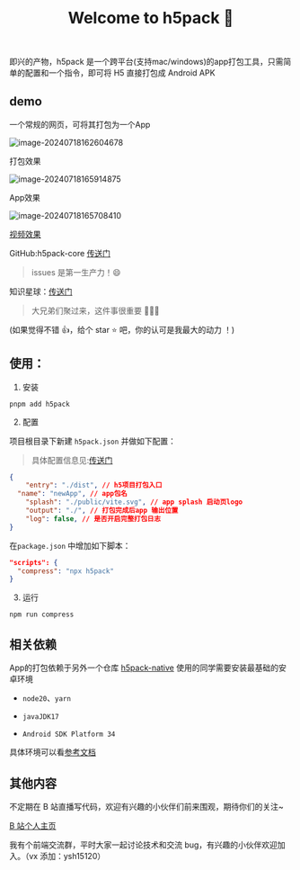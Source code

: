 <br>

<h1 align="center">Welcome to h5pack 👋</h1>

<br>

即兴的产物，h5pack 是一个跨平台(支持mac/windows)的app打包工具，只需简单的配置和一个指令，即可将 H5 直接打包成 Android APK

## demo

一个常规的网页，可将其打包为一个App

![image-20240718162604678](https://image.jimmyxuexue.top/img/image-20240718162604678.png)

打包效果

![image-20240718165914875](https://image.jimmyxuexue.top/img/image-20240718165914875.png)

App效果

![image-20240718165708410](https://image.jimmyxuexue.top/img/image-20240718165708410.png)

[视频效果](https://image.jimmyxuexue.top/video/27_1721291477.mp4)

GitHub:h5pack-core [传送门](https://github.com/Jimmylxue/h5pack-core)

> issues 是第一生产力！😄

知识星球：[传送门](http://www.jimmyxuexue.top)

> 大兄弟们聚过来，这件事很重要 🎉🎉🎉

(如果觉得不错 👍，给个 star ⭐ 吧，你的认可是我最大的动力 ！)

## 使用：

1. 安装

```
pnpm add h5pack
```

2. 配置

项目根目录下新建 `h5pack.json` 并做如下配置：

> 具体配置信息见:[传送门](http://www.jimmyxuexue.top:999/snowtiny/usage/config.html)

```json
{
	"entry": "./dist", // h5项目打包入口
  "name": "newApp", // app包名
	"splash": "./public/vite.svg", // app splash 启动页logo
	"output": "./", // 打包完成后app 输出位置
	"log": false, // 是否开启完整打包日志
}
```

在`package.json` 中增加如下脚本：

```json
"scripts": {
  "compress": "npx h5pack"
}
```

3. 运行

```
npm run compress
```

## 相关依赖

App的打包依赖于另外一个仓库 [h5pack-native](https://github.com/Jimmylxue/h5pack-native) 使用的同学需要安装最基础的安卓环境

- `node20`、`yarn`

- `javaJDK17`
- `Android SDK Platform 34`

具体环境可以看[参考文档](https://reactnative.dev/docs/0.73/environment-setup?platform=android)



## 其他内容

不定期在 B 站直播写代码，欢迎有兴趣的小伙伴们前来围观，期待你们的关注~

[B 站个人主页](https://space.bilibili.com/304985153?spm_id_from=333.1007.0.0)

我有个前端交流群，平时大家一起讨论技术和交流 bug，有兴趣的小伙伴欢迎加入。（vx 添加：ysh15120）

